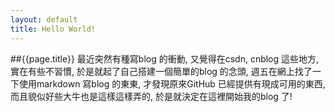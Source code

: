 ```yaml
---
layout: default
title: Hello World!
---
```


##{{page.title}}
最近突然有種寫blog 的衝動, 又覺得在csdn, cnblog 這些地方, 實在有些不習慣, 於是就起了自己搭建一個簡單的blog 的念頭, 週五在網上找了一下使用markdown 寫blog 的東東, 才發現原來GitHub 已經提供有現成可用的東西, 而且貌似好些大牛也是這樣這樣弄的, 於是就決定在這裡開始我的blog 了!